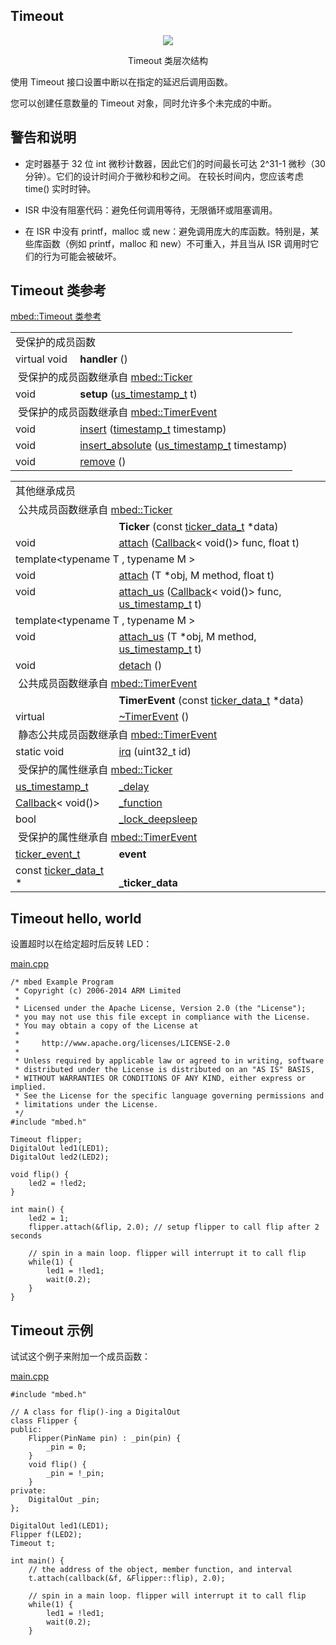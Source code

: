 ## Timeout
  <div align=center><img src="https://os.mbed.com/docs/v5.9/mbed-os-api-doxy/classmbed_1_1_timeout.png">

Timeout 类层次结构</div>                                    

使用 Timeout 接口设置中断以在指定的延迟后调用函数。

您可以创建任意数量的 Timeout 对象，同时允许多个未完成的中断。

## 警告和说明
+ 定时器基于 32 位 int 微秒计数器，因此它们的时间最长可达 2^31-1 微秒（30 分钟）。它们的设计时间介于微秒和秒之间。 在较长时间内，您应该考虑 time() 实时时钟。

+ ISR 中没有阻塞代码：避免任何调用等待，无限循环或阻塞调用。

+ 在 ISR 中没有 printf，malloc 或 new：避免调用庞大的库函数。特别是，某些库函数（例如 printf，malloc 和 new）不可重入，并且当从 ISR 调用时它们的行为可能会被破坏。

## Timeout 类参考
[mbed::Timeout 类参考](http://os.mbed.com/docs/v5.9/mbed-os-api-doxy/classmbed_1_1_timeout.html)

<table><tbody><tr><td colspan="2">受保护的成员函数</td>
		</tr><tr><td style="vertical-align:top;"><a id="ab877987312d0ee114e0ff62f6a545e56" target="_blank"></a> virtual void&nbsp;</td>
			<td style="vertical-align:bottom;"><strong>handler</strong> ()</td>
		</tr><tr><td colspan="2">&nbsp;受保护的成员函数继承自 <a href="http://os.mbed.com/docs/v5.9/mbed-os-api-doxy/classmbed_1_1_ticker.html" rel="nofollow" target="_blank">mbed::Ticker</a></td>
		</tr><tr><td style="vertical-align:top;"><a id="adb8284c32831bccba05b288ab5906786" target="_blank"></a> void&nbsp;</td>
			<td style="vertical-align:bottom;"><strong>setup</strong> (<a href="http://os.mbed.com/docs/v5.9/mbed-os-api-doxy/group__hal.html#gafbbb0a24d16addef2bc749c63e2a7f0f" rel="nofollow" target="_blank">us_timestamp_t</a> t)</td>
		</tr><tr><td colspan="2">&nbsp;受保护的成员函数继承自 <a href="http://os.mbed.com/docs/v5.9/mbed-os-api-doxy/classmbed_1_1_timer_event.html" rel="nofollow" target="_blank">mbed::TimerEvent</a></td>
		</tr><tr><td style="vertical-align:top;">void&nbsp;</td>
			<td style="vertical-align:bottom;"><a href="http://os.mbed.com/docs/v5.9/mbed-os-api-doxy/classmbed_1_1_timer_event.html#adbc9c36ead585c3880d775ba6f7852ac" rel="nofollow" target="_blank">insert</a> (<a href="http://os.mbed.com/docs/v5.9/mbed-os-api-doxy/group__hal.html#gaf889abd7a487d58af4c374658afc1dd3" rel="nofollow" target="_blank">timestamp_t</a> timestamp)</td>
		</tr><tr><td style="vertical-align:top;">void&nbsp;</td>
			<td style="vertical-align:bottom;"><a href="http://os.mbed.com/docs/v5.9/mbed-os-api-doxy/classmbed_1_1_timer_event.html#a6f98a425f37d96d23aa7155ba4202836" rel="nofollow" target="_blank">insert_absolute</a> (<a href="http://os.mbed.com/docs/v5.9/mbed-os-api-doxy/group__hal.html#gafbbb0a24d16addef2bc749c63e2a7f0f" rel="nofollow" target="_blank">us_timestamp_t</a> timestamp)</td>
		</tr><tr><td style="vertical-align:top;">void&nbsp;</td>
			<td style="vertical-align:bottom;"><a href="http://os.mbed.com/docs/v5.9/mbed-os-api-doxy/classmbed_1_1_timer_event.html#a5b885f43fc22826b0f735a72841dca84" rel="nofollow" target="_blank">remove</a> ()</td>
		</tr></tbody></table>
<table><tbody><tr><td colspan="2">其他继承成员</td>
		</tr><tr><td colspan="2">&nbsp;公共成员函数继承自 <a href="http://os.mbed.com/docs/v5.9/mbed-os-api-doxy/classmbed_1_1_ticker.html" rel="nofollow" target="_blank">mbed::Ticker</a></td>
		</tr><tr><td style="vertical-align:top;"><a id="a631e5575d55463ac52879318adda281f" target="_blank"></a> &nbsp;</td>
			<td style="vertical-align:bottom;"><strong>Ticker</strong> (const <a href="http://os.mbed.com/docs/v5.9/mbed-os-api-doxy/structticker__data__t.html" rel="nofollow" target="_blank">ticker_data_t</a> *data)</td>
		</tr><tr><td style="vertical-align:top;">void&nbsp;</td>
			<td style="vertical-align:bottom;"><a href="http://os.mbed.com/docs/v5.9/mbed-os-api-doxy/classmbed_1_1_ticker.html#af427ceb53b3bdb54acec21cfd8d06db3" rel="nofollow" target="_blank">attach</a> (<a href="http://os.mbed.com/docs/v5.9/mbed-os-api-doxy/classmbed_1_1_callback.html" rel="nofollow" target="_blank">Callback</a>&lt; void()&gt; func, float t)</td>
		</tr><tr><td colspan="2">template&lt;typename T , typename M &gt;</td>
		</tr><tr><td style="vertical-align:top;">void&nbsp;</td>
			<td style="vertical-align:bottom;"><a href="http://os.mbed.com/docs/v5.9/mbed-os-api-doxy/classmbed_1_1_ticker.html#aabdea52998c98ac3b5f001b3e4d7e0c6" rel="nofollow" target="_blank">attach</a> (T *obj, M method, float t)</td>
		</tr><tr><td style="vertical-align:top;">void&nbsp;</td>
			<td style="vertical-align:bottom;"><a href="http://os.mbed.com/docs/v5.9/mbed-os-api-doxy/classmbed_1_1_ticker.html#a1569815754be96a80a592a38353b95e9" rel="nofollow" target="_blank">attach_us</a> (<a href="http://os.mbed.com/docs/v5.9/mbed-os-api-doxy/classmbed_1_1_callback.html" rel="nofollow" target="_blank">Callback</a>&lt; void()&gt; func, <a href="http://os.mbed.com/docs/v5.9/mbed-os-api-doxy/group__hal.html#gafbbb0a24d16addef2bc749c63e2a7f0f" rel="nofollow" target="_blank">us_timestamp_t</a> t)</td>
		</tr><tr><td colspan="2">template&lt;typename T , typename M &gt;</td>
		</tr><tr><td style="vertical-align:top;">void&nbsp;</td>
			<td style="vertical-align:bottom;"><a href="http://os.mbed.com/docs/v5.9/mbed-os-api-doxy/classmbed_1_1_ticker.html#aeb296fef1fea42b35444d0a4f671b74b" rel="nofollow" target="_blank">attach_us</a> (T *obj, M method, <a href="http://os.mbed.com/docs/v5.9/mbed-os-api-doxy/group__hal.html#gafbbb0a24d16addef2bc749c63e2a7f0f" rel="nofollow" target="_blank">us_timestamp_t</a> t)</td>
		</tr><tr><td style="vertical-align:top;">void&nbsp;</td>
			<td style="vertical-align:bottom;"><a href="http://os.mbed.com/docs/v5.9/mbed-os-api-doxy/classmbed_1_1_ticker.html#a07a1e3eae57ba0586ad5680f7efdb3db" rel="nofollow" target="_blank">detach</a> ()</td>
		</tr><tr><td colspan="2">&nbsp;公共成员函数继承自 <a href="http://os.mbed.com/docs/v5.9/mbed-os-api-doxy/classmbed_1_1_timer_event.html" rel="nofollow" target="_blank">mbed::TimerEvent</a></td>
		</tr><tr><td style="vertical-align:top;"><a id="a7040dd69b30324b7220d07ccaca9a538" target="_blank"></a> &nbsp;</td>
			<td style="vertical-align:bottom;"><strong>TimerEvent</strong> (const <a href="http://os.mbed.com/docs/v5.9/mbed-os-api-doxy/structticker__data__t.html" rel="nofollow" target="_blank">ticker_data_t</a> *data)</td>
		</tr><tr><td style="vertical-align:top;">virtual&nbsp;</td>
			<td style="vertical-align:bottom;"><a href="http://os.mbed.com/docs/v5.9/mbed-os-api-doxy/classmbed_1_1_timer_event.html#a54b6f956609dde77a2a8ee9f0ada6213" rel="nofollow" target="_blank">~TimerEvent</a> ()</td>
		</tr><tr><td colspan="2">&nbsp;静态公共成员函数继承自 <a href="http://os.mbed.com/docs/v5.9/mbed-os-api-doxy/classmbed_1_1_timer_event.html" rel="nofollow" target="_blank">mbed::TimerEvent</a></td>
		</tr><tr><td style="vertical-align:top;">static void&nbsp;</td>
			<td style="vertical-align:bottom;"><a href="http://os.mbed.com/docs/v5.9/mbed-os-api-doxy/classmbed_1_1_timer_event.html#a5b37d4b07b725eee820078805577c2db" rel="nofollow" target="_blank">irq</a> (uint32_t id)</td>
		</tr><tr><td colspan="2">&nbsp;受保护的属性继承自 <a href="http://os.mbed.com/docs/v5.9/mbed-os-api-doxy/classmbed_1_1_ticker.html" rel="nofollow" target="_blank">mbed::Ticker</a></td>
		</tr><tr><td style="vertical-align:top;"><a href="http://os.mbed.com/docs/v5.9/mbed-os-api-doxy/group__hal.html#gafbbb0a24d16addef2bc749c63e2a7f0f" rel="nofollow" target="_blank">us_timestamp_t</a>&nbsp;</td>
			<td style="vertical-align:bottom;"><a href="http://os.mbed.com/docs/v5.9/mbed-os-api-doxy/classmbed_1_1_ticker.html#abd48d5170bc96db6beac55d8f83d3cc1" rel="nofollow" target="_blank">_delay</a></td>
		</tr><tr><td style="vertical-align:top;"><a href="http://os.mbed.com/docs/v5.9/mbed-os-api-doxy/classmbed_1_1_callback.html" rel="nofollow" target="_blank">Callback</a>&lt; void()&gt;&nbsp;</td>
			<td style="vertical-align:bottom;"><a href="http://os.mbed.com/docs/v5.9/mbed-os-api-doxy/classmbed_1_1_ticker.html#a2fae9dbbc834590c77314b2b6a771fd8" rel="nofollow" target="_blank">_function</a></td>
		</tr><tr><td style="vertical-align:top;">bool&nbsp;</td>
			<td style="vertical-align:bottom;"><a href="http://os.mbed.com/docs/v5.9/mbed-os-api-doxy/classmbed_1_1_ticker.html#aa108404e9f466a04e0447048a1611389" rel="nofollow" target="_blank">_lock_deepsleep</a></td>
		</tr><tr><td colspan="2">&nbsp;受保护的属性继承自 <a href="http://os.mbed.com/docs/v5.9/mbed-os-api-doxy/classmbed_1_1_timer_event.html" rel="nofollow" target="_blank">mbed::TimerEvent</a></td>
		</tr><tr><td style="vertical-align:top;"><a id="a80ea97a2c88250aa898f4adda12a9228" target="_blank"></a> <a href="http://os.mbed.com/docs/v5.9/mbed-os-api-doxy/group__hal.html#ga09bb9e24187801076cb6bdd965e563fb" rel="nofollow" target="_blank">ticker_event_t</a>&nbsp;</td>
			<td style="vertical-align:bottom;"><strong>event</strong></td>
		</tr><tr><td style="vertical-align:top;"><a id="acc2c35b1cf2900aa08357b1a2a64db02" target="_blank"></a> const <a href="http://os.mbed.com/docs/v5.9/mbed-os-api-doxy/structticker__data__t.html" rel="nofollow" target="_blank">ticker_data_t</a> *&nbsp;</td>
			<td style="vertical-align:bottom;"><strong>_ticker_data</strong></td>
		</tr></tbody></table>

## Timeout hello, world
设置超时以在给定超时后反转 LED：

[main.cpp](https://os.mbed.com/teams/mbed_example/code/Timeout_HelloWorld/file/46d33a0cb1b1/main.cpp) 
```
/* mbed Example Program
 * Copyright (c) 2006-2014 ARM Limited
 *
 * Licensed under the Apache License, Version 2.0 (the "License");
 * you may not use this file except in compliance with the License.
 * You may obtain a copy of the License at
 *
 *     http://www.apache.org/licenses/LICENSE-2.0
 *
 * Unless required by applicable law or agreed to in writing, software
 * distributed under the License is distributed on an "AS IS" BASIS,
 * WITHOUT WARRANTIES OR CONDITIONS OF ANY KIND, either express or implied.
 * See the License for the specific language governing permissions and
 * limitations under the License.
 */
#include "mbed.h"
 
Timeout flipper;
DigitalOut led1(LED1);
DigitalOut led2(LED2);
 
void flip() {
    led2 = !led2;
}
 
int main() {
    led2 = 1;
    flipper.attach(&flip, 2.0); // setup flipper to call flip after 2 seconds
 
    // spin in a main loop. flipper will interrupt it to call flip
    while(1) {
        led1 = !led1;
        wait(0.2);
    }
}
```
## Timeout 示例
试试这个例子来附加一个成员函数：

[main.cpp](https://os.mbed.com/teams/mbed_example/code/Timeout_Example/file/00cc01bd2e75/main.cpp)    
```
#include "mbed.h"
 
// A class for flip()-ing a DigitalOut 
class Flipper {
public:
    Flipper(PinName pin) : _pin(pin) {
        _pin = 0;
    }
    void flip() {
        _pin = !_pin;
    }
private:
    DigitalOut _pin;
};
 
DigitalOut led1(LED1);
Flipper f(LED2);
Timeout t;
 
int main() {
    // the address of the object, member function, and interval
    t.attach(callback(&f, &Flipper::flip), 2.0); 
 
    // spin in a main loop. flipper will interrupt it to call flip
    while(1) {
        led1 = !led1;
        wait(0.2);
    }
```